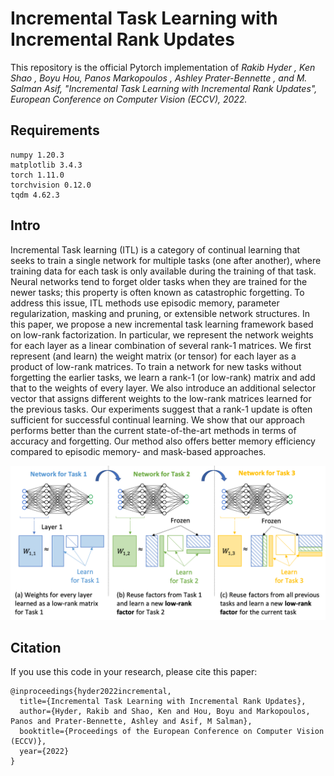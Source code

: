 # Incremental Task Learning with Incremental Rank Updates

This repository is the official Pytorch implementation of *Rakib Hyder , Ken Shao , Boyu Hou, Panos Markopoulos ,
Ashley Prater-Bennette , and M. Salman Asif, "Incremental Task Learning with Incremental Rank Updates", European Conference on Computer Vision (ECCV), 2022.*

## Requirements
```
numpy 1.20.3
matplotlib 3.4.3
torch 1.11.0
torchvision 0.12.0
tqdm 4.62.3
```

## Intro
Incremental Task learning (ITL) is a category of continual learning that seeks to train a single network for multiple tasks (one after another), where training data for each task is only available during the training of that task. Neural networks tend to forget older tasks when they are trained for the newer tasks; this property is often known as catastrophic forgetting. To address this issue, ITL methods use episodic memory, parameter regularization, masking and pruning, or extensible network structures. In this paper, we propose a new incremental task learning framework based on low-rank factorization. In particular, we represent the network weights for each layer as a linear combination of several rank-1 matrices. We first represent (and learn) the weight matrix (or tensor) for each layer as a product of low-rank matrices. To train a network for new tasks without forgetting the earlier tasks, we learn a rank-1 (or low-rank) matrix and add that to the weights of every layer. We also introduce an additional selector vector that assigns different weights to the low-rank matrices learned for the previous tasks. Our experiments suggest that a rank-1 update is often sufficient for successful continual learning. We show that our approach performs better than the current state-of-the-art methods in terms of accuracy and forgetting. Our method also offers better memory efficiency compared to episodic memory- and mask-based approaches.

![](./intro.png)

## Citation
If you use this code in your research, please cite this paper: 
 
```
@inproceedings{hyder2022incremental,
  title={Incremental Task Learning with Incremental Rank Updates},
  author={Hyder, Rakib and Shao, Ken and Hou, Boyu and Markopoulos, Panos and Prater-Bennette, Ashley and Asif, M Salman},
  booktitle={Proceedings of the European Conference on Computer Vision (ECCV)},
  year={2022}
}
```
